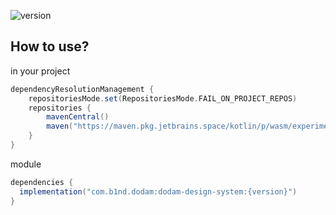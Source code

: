 ![version](https://img.shields.io/badge/version-1.7.0-blue)

## How to use?
in your project
```gradle
dependencyResolutionManagement {
    repositoriesMode.set(RepositoriesMode.FAIL_ON_PROJECT_REPOS)
    repositories {
        mavenCentral()
        maven("https://maven.pkg.jetbrains.space/kotlin/p/wasm/experimental")
    }
}
```

module
```gradle
dependencies {
  implementation("com.b1nd.dodam:dodam-design-system:{version}")
}
